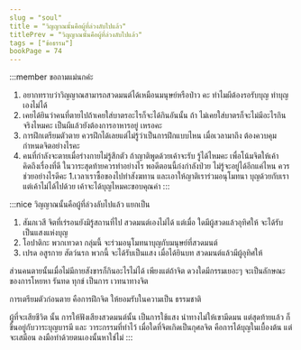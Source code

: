 ```yaml
---
slug = "soul"
title = "วิญญาณนั้นคือผู้ที่ล่วงลับไปแล้ว"
titlePrev = "วิญญาณนั้นคือผู้ที่ล่วงลับไปแล้ว"
tags = ["ข้อธรรม"]
bookPage = 74
---
```


:::member
ขอถามแม่นกค่ะ

1. อยากทราบว่าวิญญาณสามารถสวดมนต์ได้เหมือนมนุษย์หรือป่าว
คะ ทำไมผีต้องรอรับบุญ ทำบุญเองไม่ได้
1. เคยได้ยินว่าคนที่ตายไปถ้าเคยใส่บาตรอะไรก็จะได้กินอันนั้น ถ้า
ไม่เคยใส่บาตรก็จะไม่มีอะไรกินจริงไหมคะ เป็นผีแล้วยังต้องการอาหารอยู่
เหรอคะ
1. การฝึกเตรียมตัวตาย ควรฝึกได้เลยแต่ไม่รู้ว่าเป็นการฝึกแบบไหน
เมื่อเวลามาถึง ต้องควบคุมกำหนดจิตอย่างไรคะ
1. คนที่กำลังจะตายเมื่อร่างกายไม่รู้สึกตัว ถ้าญาติพูดด้วยเค้าจะรับ
รู้ได้ไหมคะ เพื่อโน้มจิตให้เค้าคิดถึงเรื่องที่ดี ในวาระสุดท้ายควรทำอย่างไร
พอดีตอนนี้ก๋งกำลังป่วย ไม่รู้จะอยู่ได้อีกแค่ไหน ควรช่วยอย่างไรดีคะ
1.เวลาเราซื้อของไปทำสังฆทาน และเอาให้ญาติเราร่วมอนุโมทนา
บุญด้วยกับเราแต่เค้าไม่ได้ไปด้วย เค้าจะได้บุญไหมคะขอบคุณค่า
:::

:::nice
วิญญาณนั้นคือผู้ที่ล่วงลับไปแล้ว แยกเป็น

1. สัมภเวสี จิตที่เร่รอนยังมิรู้สถานที่ไป สวดมนต์เองไม่ได้ แต่เมื่อ ใดมีผู้สวดแล้วอุทิศให้ จะได้รับเป็นแสงแห่งบุญ
1. โอปาติกะ พวกเทวดา กลุ่มนี้ จะร่วมอนุโมทนาบุญกับมนุษย์ที่สวดมนต์
1. เปรด อสูรกาย สัตว์นรก พวกนี้ จะได้รับเป็นแสง เมื่อได้ยินบท สวดมนต์แล้วมีผู้อุทิศให้

ส่วนคนตายนั้นเมื่อไม่มีกายสังขารก็กินอะไรไม่ได้ เพียงแต่ถ้าจิต
ดวงใดมีกรรมเยอะๆ จะเป็นลักษณะของการโหยหา รันทด ทุกข์ เป็นการ
เวทนาทางจิต

การเตรียมตัวก่อนตาย คือการฝึกจิต ให้ยอมรับในความเป็น
ธรรมชาติ

ผู้ที่จะเสียชีวิต นั้น การให้ฟังเสียงสวดมนต์นั้น เป็นการใช้แสง
นำทางไม่ให้เขามีดมน แต่สุดท้ายแล้ว ก็ขึ้นอยู่กับวาระบุญบารมี และ วาระกรรมที่ทำไว้
เมื่อใดที่จิตเกิดเป็นกุศลจิต คือการได้บุญในเบื้องต้น แต่จะเสมือน
ลงมือทำด้วยตนเองนั้นหาใช่ไม่
:::
